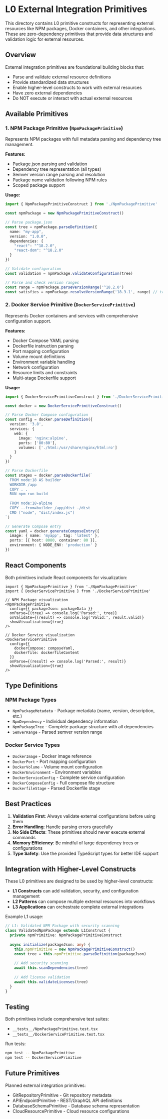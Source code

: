 # L0 External Integration Primitives

This directory contains L0 primitive constructs for representing external resources like NPM packages, Docker containers, and other integrations. These are zero-dependency primitives that provide data structures and validation logic for external resources.

## Overview

External integration primitives are foundational building blocks that:
- Parse and validate external resource definitions
- Provide standardized data structures
- Enable higher-level constructs to work with external resources
- Have zero external dependencies
- Do NOT execute or interact with actual external resources

## Available Primitives

### 1. NPM Package Primitive (`NpmPackagePrimitive`)

Represents NPM packages with full metadata parsing and dependency tree management.

**Features:**
- Package.json parsing and validation
- Dependency tree representation (all types)
- Semver version range parsing and resolution
- Package name validation following NPM rules
- Scoped package support

**Usage:**
```typescript
import { NpmPackagePrimitiveConstruct } from './NpmPackagePrimitive'

const npmPackage = new NpmPackagePrimitiveConstruct()

// Parse package.json
const tree = npmPackage.parseDefinition({
  name: "my-app",
  version: "1.0.0",
  dependencies: {
    "react": "^18.2.0",
    "react-dom": "^18.2.0"
  }
})

// Validate configuration
const validation = npmPackage.validateConfiguration(tree)

// Parse and check version ranges
const range = npmPackage.parseVersionRange('^18.2.0')
const satisfies = npmPackage.resolveVersionRange('18.3.1', range) // true
```

### 2. Docker Service Primitive (`DockerServicePrimitive`)

Represents Docker containers and services with comprehensive configuration support.

**Features:**
- Docker Compose YAML parsing
- Dockerfile instruction parsing
- Port mapping configuration
- Volume mount definitions
- Environment variable handling
- Network configuration
- Resource limits and constraints
- Multi-stage Dockerfile support

**Usage:**
```typescript
import { DockerServicePrimitiveConstruct } from './DockerServicePrimitive'

const docker = new DockerServicePrimitiveConstruct()

// Parse Docker Compose configuration
const config = docker.parseDefinition({
  version: '3.8',
  services: {
    web: {
      image: 'nginx:alpine',
      ports: ['80:80'],
      volumes: ['./html:/usr/share/nginx/html:ro']
    }
  }
})

// Parse Dockerfile
const stages = docker.parseDockerfile(`
  FROM node:18 AS builder
  WORKDIR /app
  COPY . .
  RUN npm run build
  
  FROM node:18-alpine
  COPY --from=builder /app/dist ./dist
  CMD ["node", "dist/index.js"]
`)

// Generate Compose entry
const yaml = docker.generateComposeEntry({
  image: { name: 'myapp', tag: 'latest' },
  ports: [{ host: 8080, container: 80 }],
  environment: { NODE_ENV: 'production' }
})
```

## React Components

Both primitives include React components for visualization:

```tsx
import { NpmPackagePrimitive } from './NpmPackagePrimitive'
import { DockerServicePrimitive } from './DockerServicePrimitive'

// NPM Package visualization
<NpmPackagePrimitive
  config={{ packageJson: packageData }}
  onParse={(tree) => console.log('Parsed:', tree)}
  onValidate={(result) => console.log('Valid:', result.valid)}
  showVisualization={true}
/>

// Docker Service visualization
<DockerServicePrimitive
  config={{ 
    dockerCompose: composeYaml,
    dockerfile: dockerfileContent 
  }}
  onParse={(result) => console.log('Parsed:', result)}
  showVisualization={true}
/>
```

## Type Definitions

### NPM Package Types
- `NpmPackageMetadata` - Package metadata (name, version, description, etc.)
- `NpmDependency` - Individual dependency information
- `NpmPackageTree` - Complete package structure with all dependencies
- `SemverRange` - Parsed semver version range

### Docker Service Types
- `DockerImage` - Docker image reference
- `DockerPort` - Port mapping configuration
- `DockerVolume` - Volume mount configuration
- `DockerEnvironment` - Environment variables
- `DockerServiceConfig` - Complete service configuration
- `DockerComposeConfig` - Full compose file structure
- `DockerfileStage` - Parsed Dockerfile stage

## Best Practices

1. **Validation First**: Always validate external configurations before using them
2. **Error Handling**: Handle parsing errors gracefully
3. **No Side Effects**: These primitives should never execute external commands
4. **Memory Efficiency**: Be mindful of large dependency trees or configurations
5. **Type Safety**: Use the provided TypeScript types for better IDE support

## Integration with Higher-Level Constructs

These L0 primitives are designed to be used by higher-level constructs:

- **L1 Constructs** can add validation, security, and configuration management
- **L2 Patterns** can compose multiple external resources into workflows
- **L3 Applications** can orchestrate complete external integrations

Example L1 usage:
```typescript
// L1: Validated NPM Package with security scanning
class ValidatedNpmPackage extends L1Construct {
  private npmPrimitive: NpmPackagePrimitiveConstruct
  
  async initialize(packageJson: any) {
    this.npmPrimitive = new NpmPackagePrimitiveConstruct()
    const tree = this.npmPrimitive.parseDefinition(packageJson)
    
    // Add security scanning
    await this.scanDependencies(tree)
    
    // Add license validation
    await this.validateLicenses(tree)
  }
}
```

## Testing

Both primitives include comprehensive test suites:
- `__tests__/NpmPackagePrimitive.test.tsx`
- `__tests__/DockerServicePrimitive.test.tsx`

Run tests:
```bash
npm test -- NpmPackagePrimitive
npm test -- DockerServicePrimitive
```

## Future Primitives

Planned external integration primitives:
- GitRepositoryPrimitive - Git repository metadata
- APIEndpointPrimitive - REST/GraphQL API definitions
- DatabaseSchemaPrimitive - Database schema representation
- CloudResourcePrimitive - Cloud resource configurations